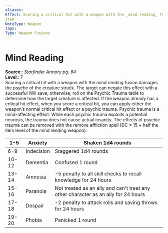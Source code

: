 ```yaml
---
aliases: 
Effect: Scoring a critical hit with a weapon with the _mind rending_ fusion damages the psyche of the creature struck. The target can negate this effect with a successful Will save; otherwise, roll on the Psychic Trauma table to determine how the target creature is affected. If the weapon already has a critical hit effect, when you score a critical hit, you can apply either the weapon’s normal critical hit effect or a psychic trauma. Psychic trauma is a mind-affecting effect. While each psychic trauma exploits a potential neurosis, the trauma does not cause actual insanity. The effects of psychic trauma can be removed with the remove affliction spell (DC = 15 + half the item level of the mind rending weapon).
Item
NoteType: Weapon
tags: 
Type: Weapon Fusions
---
```


# Mind Reading

**Source**:: _Starfinder Armory pg. 64_  
**Level**:: 7  
Scoring a critical hit with a weapon with the _mind rending_ fusion damages the psyche of the creature struck. The target can negate this effect with a successful Will save; otherwise, roll on the Psychic Trauma table to determine how the target creature is affected. If the weapon already has a critical hit effect, when you score a critical hit, you can apply either the weapon’s normal critical hit effect or a psychic trauma. Psychic trauma is a mind-affecting effect. While each psychic trauma exploits a potential neurosis, the trauma does not cause actual insanity. The effects of psychic trauma can be removed with the remove affliction spell (DC = 15 + half the item level of the mind rending weapon).

| 1-5   | Anxiety    | Shaken 1d4 rounds                                                                  |
|-------|------------|------------------------------------------------------------------------------------|
| 6-9   | Indecision | Staggered 1d4 rounds                                                               |
| 10-12 | Dementia   | Confused 1 round                                                                   |
| 13-14 | Amnesia    | -5 penalty to all skill checks to recall knowledge for 24 hours                    |
| 15-16 | Paranoia   | Not treated as an ally and can't treat any other character as an ally for 24 hours |
| 17-18 | Despair    | -2 penalty to attack rolls and saving throws for 24 hours                          |
| 19-20 | Phobia     | Panicked 1 round                                                                   |
